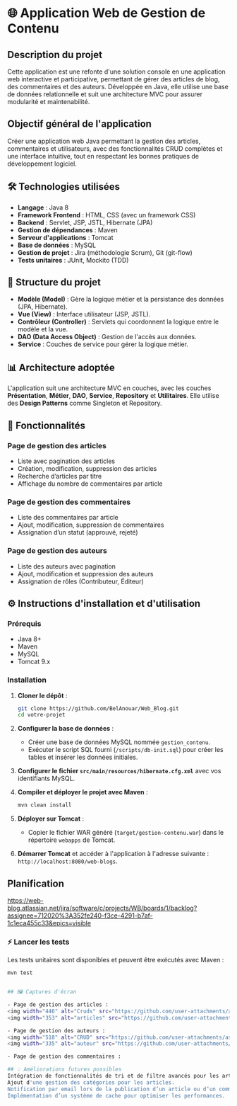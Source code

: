 # 🌐 Application Web de Gestion de Contenu

## Description du projet
Cette application est une refonte d'une solution console en une application web interactive et participative, permettant de gérer des articles de blog, des commentaires et des auteurs. Développée en Java, elle utilise une base de données relationnelle et suit une architecture MVC pour assurer modularité et maintenabilité.

## Objectif général de l'application
Créer une application web Java permettant la gestion des articles, commentaires et utilisateurs, avec des fonctionnalités CRUD complètes et une interface intuitive, tout en respectant les bonnes pratiques de développement logiciel.

## 🛠️ Technologies utilisées
- **Langage** : Java 8
- **Framework Frontend** : HTML, CSS (avec un framework CSS)
- **Backend** : Servlet, JSP, JSTL, Hibernate (JPA)
- **Gestion de dépendances** : Maven
- **Serveur d'applications** : Tomcat
- **Base de données** : MySQL
- **Gestion de projet** : Jira (méthodologie Scrum), Git (git-flow)
- **Tests unitaires** : JUnit, Mockito (TDD)

## 📂 Structure du projet
- **Modèle (Model)** : Gère la logique métier et la persistance des données (JPA, Hibernate).
- **Vue (View)** : Interface utilisateur (JSP, JSTL).
- **Contrôleur (Controller)** : Servlets qui coordonnent la logique entre le modèle et la vue.
- **DAO (Data Access Object)** : Gestion de l'accès aux données.
- **Service** : Couches de service pour gérer la logique métier.
  
## 📊 Architecture adoptée
L'application suit une architecture MVC en couches, avec les couches **Présentation**, **Métier**, **DAO**, **Service**, **Repository** et **Utilitaires**. Elle utilise des **Design Patterns** comme Singleton et Repository.

## 📝 Fonctionnalités
### Page de gestion des articles
- Liste avec pagination des articles
- Création, modification, suppression des articles
- Recherche d’articles par titre
- Affichage du nombre de commentaires par article

### Page de gestion des commentaires
- Liste des commentaires par article
- Ajout, modification, suppression de commentaires
- Assignation d’un statut (approuvé, rejeté)

### Page de gestion des auteurs
- Liste des auteurs avec pagination
- Ajout, modification et suppression des auteurs
- Assignation de rôles (Contributeur, Éditeur)

## ⚙️ Instructions d'installation et d'utilisation
### Prérequis
- Java 8+
- Maven
- MySQL
- Tomcat 9.x

### Installation
1. **Cloner le dépôt** :
    ```bash
    git clone https://github.com/BelAnouar/Web_Blog.git
    cd votre-projet
    ```

2. **Configurer la base de données** :
   - Créer une base de données MySQL nommée `gestion_contenu`.
   - Exécuter le script SQL fourni (`/scripts/db-init.sql`) pour créer les tables et insérer les données initiales.

3. **Configurer le fichier `src/main/resources/hibernate.cfg.xml`** avec vos identifiants MySQL.

4. **Compiler et déployer le projet avec Maven** :
    ```bash
    mvn clean install
    ```

5. **Déployer sur Tomcat** :
    - Copier le fichier WAR généré (`target/gestion-contenu.war`) dans le répertoire `webapps` de Tomcat.

6. **Démarrer Tomcat** et accéder à l'application à l'adresse suivante : `http://localhost:8080/web-blogs`.

## Planification
https://web-blog.atlassian.net/jira/software/c/projects/WB/boards/1/backlog?assignee=712020%3A352fe240-f3ce-4291-b7af-1c1eca455c33&epics=visible

### ⚡ Lancer les tests
Les tests unitaires sont disponibles et peuvent être exécutés avec Maven :
```bash
mvn test


## 🖼️ Captures d'écran

- Page de gestion des articles :
<img width="446" alt="Cruds" src="https://github.com/user-attachments/assets/4b0f6f7a-58f3-4f7d-9111-6452f9589dff">
<img width="353" alt="articles" src="https://github.com/user-attachments/assets/a4429744-086d-4f71-ab21-c49419d404be">

- Page de gestion des auteurs :
<img width="518" alt="CRUD" src="https://github.com/user-attachments/assets/cc34a353-b82c-4993-9fb0-fac9ee34942d">
<img width="335" alt="auteur" src="https://github.com/user-attachments/assets/40f9d50c-8e6f-4332-989a-32aae79a0e52">

- Page de gestion des commentaires :

## 💡 Améliorations futures possibles
Intégration de fonctionnalités de tri et de filtre avancés pour les articles.
Ajout d'une gestion des catégories pour les articles.
Notification par email lors de la publication d’un article ou d’un commentaire approuvé.
Implémentation d’un système de cache pour optimiser les performances.


